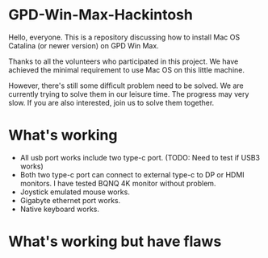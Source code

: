 # GPD-Win-Max-Hackintosh
Hello, everyone. This is a repository discussing how to install Mac OS Catalina (or newer version) on GPD Win Max.

Thanks to all the volunteers who participated in this project. We have achieved the minimal requirement to use Mac OS on this little machine.

However, there's still some difficult problem need to be solved. We are currently trying to solve them in our leisure time. The progress may very slow. If you are also interested, join us to solve them together.

# What's working
* All usb port works include two type-c port. (TODO: Need to test if USB3 works)
* Both two type-c port can connect to external type-c to DP or HDMI monitors. I have tested BQNQ 4K monitor without problem.
* Joystick emulated mouse works.
* Gigabyte ethernet port works.
* Native keyboard works.
# What's working but have flaws 
